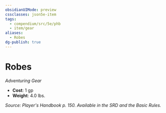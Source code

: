 ```yaml
---
obsidianUIMode: preview
cssclasses: json5e-item
tags:
  - compendium/src/5e/phb
  - item/gear
aliases:
  - Robes
dg-publish: true
---
```

# Robes
*Adventuring Gear*  

- **Cost**: 1 gp
- **Weight**: 4.0 lbs.

*Source: Player's Handbook p. 150. Available in the SRD and the Basic Rules.*